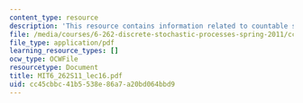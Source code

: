 ```yaml
---
content_type: resource
description: 'This resource contains information related to countable state Markov. '
file: /media/courses/6-262-discrete-stochastic-processes-spring-2011/cc45cbbc41b5538e86a7a20bd064bbd9_MIT6_262S11_lec16.pdf
file_type: application/pdf
learning_resource_types: []
ocw_type: OCWFile
resourcetype: Document
title: MIT6_262S11_lec16.pdf
uid: cc45cbbc-41b5-538e-86a7-a20bd064bbd9
---
```

